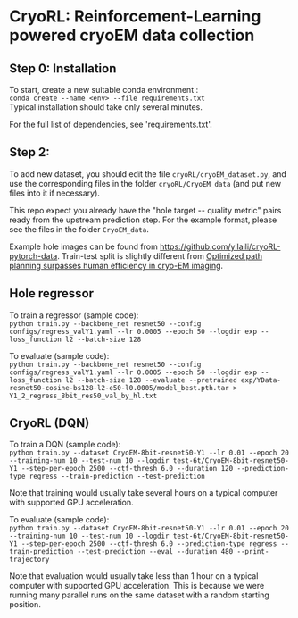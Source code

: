 # CryoRL: Reinforcement-Learning powered cryoEM data collection


## Step 0: Installation

To start, create a new suitable conda environment :  
`conda create --name <env> --file requirements.txt`  
Typical installation should take only several minutes.

For the full list of dependencies, see 'requirements.txt'.

## Step 2:   

To add new dataset, you should edit the file  `cryoRL/cryoEM_dataset.py`, and use the corresponding files in the folder `cryoRL/CryoEM_data` (and put new files into it if necessary).

This repo expect you already have the "hole target -- quality metric" pairs ready from the upstream prediction step. For the example format,
please see the files in the folder `CryoEM_data`.

Example hole images can be found from https://github.com/yilaili/cryoRL-pytorch-data. Train-test split is slightly different from [Optimized path planning surpasses human efficiency in cryo-EM imaging](https://doi.org/10.1101/2022.06.17.496614).


## Hole regressor  

To train a regressor (sample code):  
``python train.py --backbone_net resnet50 --config configs/regress_valY1.yaml --lr 0.0005 --epoch 50 --logdir exp --loss_function l2 --batch-size 128``

To evaluate (sample code):  
``python train.py --backbone_net resnet50 --config configs/regress_valY1.yaml --lr 0.0005 --epoch 50 --logdir exp --loss_function l2 --batch-size 128 --evaluate --pretrained exp/YData-resnet50-cosine-bs128-l2-e50-l0.0005/model_best.pth.tar > Y1_2_regress_8bit_res50_val_by_hl.txt``


## CryoRL (DQN)

To train a DQN (sample code):  
``python train.py --dataset CryoEM-8bit-resnet50-Y1 --lr 0.01 --epoch 20 --training-num 10 --test-num 10 --logdir test-6t/CryoEM-8bit-resnet50-Y1 --step-per-epoch 2500 --ctf-thresh 6.0 --duration 120 --prediction-type regress --train-prediction --test-prediction``  

Note that training would usually take several hours on a typical computer with supported GPU acceleration.

To evaluate (sample code):  
``python train.py --dataset CryoEM-8bit-resnet50-Y1 --lr 0.01 --epoch 20 --training-num 10 --test-num 10 --logdir test-6t/CryoEM-8bit-resnet50-Y1 --step-per-epoch 2500 --ctf-thresh 6.0 --prediction-type regress --train-prediction --test-prediction --eval --duration 480 --print-trajectory``

Note that evaluation would usually take less than 1 hour on a typical computer with supported GPU acceleration. This is because we were running many parallel runs on the same dataset with a random starting position.
